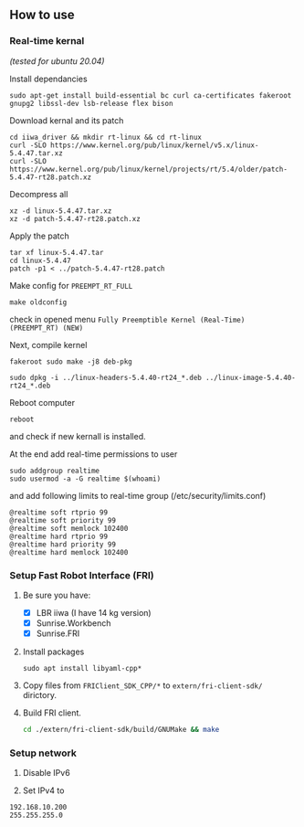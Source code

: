 ## How to use

### Real-time kernal 

*(tested for ubuntu 20.04)*

Install dependancies

```
sudo apt-get install build-essential bc curl ca-certificates fakeroot gnupg2 libssl-dev lsb-release flex bison
```


Download kernal and its patch

```
cd iiwa_driver && mkdir rt-linux && cd rt-linux
curl -SLO https://www.kernel.org/pub/linux/kernel/v5.x/linux-5.4.47.tar.xz
curl -SLO https://www.kernel.org/pub/linux/kernel/projects/rt/5.4/older/patch-5.4.47-rt28.patch.xz
```

Decompress all

```
xz -d linux-5.4.47.tar.xz
xz -d patch-5.4.47-rt28.patch.xz
```


Apply the patch 

```
tar xf linux-5.4.47.tar
cd linux-5.4.47
patch -p1 < ../patch-5.4.47-rt28.patch
```

Make config for `PREEMPT_RT_FULL`

```
make oldconfig
```

check in opened menu `Fully Preemptible Kernel (Real-Time) (PREEMPT_RT) (NEW)`


Next, compile kernel

```
fakeroot sudo make -j8 deb-pkg
```

```
sudo dpkg -i ../linux-headers-5.4.40-rt24_*.deb ../linux-image-5.4.40-rt24_*.deb
```


Reboot computer

```
reboot
```

and check if new kernall is installed.


At the end add real-time permissions to user

```
sudo addgroup realtime
sudo usermod -a -G realtime $(whoami)
```

and add following limits to real-time group (/etc/security/limits.conf)

```
@realtime soft rtprio 99
@realtime soft priority 99
@realtime soft memlock 102400
@realtime hard rtprio 99
@realtime hard priority 99
@realtime hard memlock 102400
```


### Setup Fast Robot Interface (FRI)

1. Be sure you have:
        
    - [x] LBR iiwa (I have 14 kg version)
    - [x] Sunrise.Workbench
    - [x] Sunrise.FRI

2. Install packages

    ```
    sudo apt install libyaml-cpp*
    ```

3. Copy files from `FRIClient_SDK_CPP/*` to `extern/fri-client-sdk/` dirictory.

4. Build FRI client.
   
    ```bash
    cd ./extern/fri-client-sdk/build/GNUMake && make
    ```

### Setup network

1. Disable IPv6

2. Set IPv4 to 

```
192.168.10.200
255.255.255.0
```

